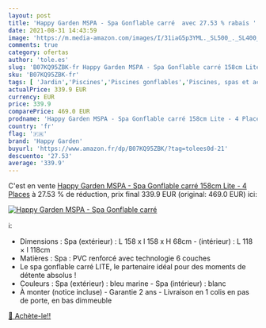 ```yaml
---
layout: post
title: 'Happy Garden MSPA - Spa Gonflable carré  avec 27.53 % rabais '
date: 2021-08-31 14:43:59
image: 'https://m.media-amazon.com/images/I/31iaG5p3YML._SL500_._SL400_.jpg'
comments: true
category: ofertas
author: 'tole.es'
slug: 'B07KQ95ZBK-fr Happy Garden MSPA - Spa Gonflable carré 158cm Lite - 4 Places'
sku: 'B07KQ95ZBK-fr'
tags: [ 'Jardin','Piscines','Piscines gonflables','Piscines, spas et accessoires','happy garden', ]
actualPrice: 339.9 EUR
currency: EUR
price: 339.9
comparePrice: 469.0 EUR
prodname: 'Happy Garden MSPA - Spa Gonflable carré 158cm Lite - 4 Places'
country: 'fr'
flag: '🇫🇷'
brand: 'Happy Garden'
buyurl: 'https://www.amazon.fr/dp/B07KQ95ZBK/?tag=tolees0d-21'
descuento: '27.53'
average: '339.9'
---
```


C'est en vente [Happy Garden MSPA - Spa Gonflable carré 158cm Lite - 4 Places](https://www.amazon.fr/dp/B07KQ95ZBK/?tag=tolees0d-21)  à  27.53 % de réduction, prix final  339.9 EUR (original: 469.0 EUR) ici:

[![Happy Garden MSPA - Spa Gonflable carré ](https://m.media-amazon.com/images/I/31iaG5p3YML._SL500_._SL400_.jpg)](https://www.amazon.fr/dp/B07KQ95ZBK/?tag=tolees0d-21)

ℹ️:

- Dimensions : Spa (extérieur) : L 158 x l 158 x H 68cm - (intérieur) : L 118 × l 118cm
- Matières : Spa : PVC renforcé avec technologie 6 couches
- Le spa gonflable carré LITE, le partenaire idéal pour des moments de détente absolus !
- Couleurs : Spa (extérieur) : bleu marine - Spa (intérieur) : blanc
- À monter (notice incluse) - Garantie 2 ans - Livraison en 1 colis en pas de porte, en bas dimmeuble

[🛒 Achète-le!!](https://www.amazon.fr/dp/B07KQ95ZBK/?tag=tolees0d-21)
